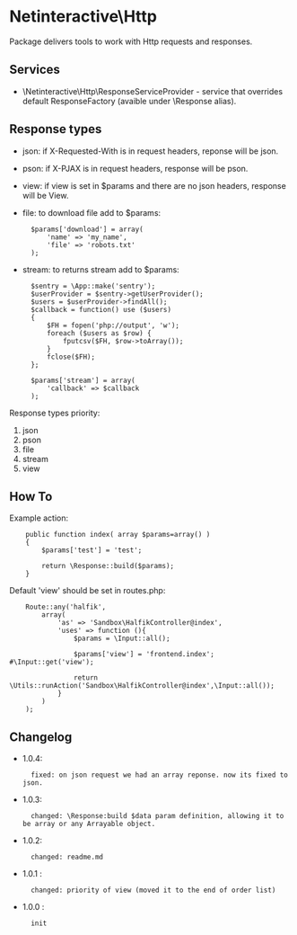 Netinteractive\Http
===================

Package delivers tools to work with Http requests and responses.

## Services
 * \Netinteractive\Http\ResponseServiceProvider - service that overrides default ResponseFactory (avaible under \Response alias).
 
 
## Response types

* json: if X-Requested-With is in request headers, reponse will be json.
* pson: if X-PJAX is in request headers, response will be pson.
* view: if view is set in $params and there are no json headers, response will be View.
* file: to download file add to $params:
    
        $params['download'] = array(
            'name' => 'my_name',
            'file' => 'robots.txt'
        );

* stream: to returns stream add to $params:
        
        $sentry = \App::make('sentry');
        $userProvider = $sentry->getUserProvider();
        $users = $userProvider->findAll();
        $callback = function() use ($users)
        {
            $FH = fopen('php://output', 'w');
            foreach ($users as $row) {
                fputcsv($FH, $row->toArray());
            }
            fclose($FH);
        };
    
        $params['stream'] = array(
            'callback' => $callback
        );

Response types priority:

1. json
2. pson
3. file
4. stream
5. view

 
## How To

Example action:
  
        public function index( array $params=array() )
        {
            $params['test'] = 'test';
    
            return \Response::build($params);
        }

Default 'view' should be set in routes.php:

        Route::any('halfik',
            array(
                'as' => 'Sandbox\HalfikController@index',
                'uses' => function (){
                    $params = \Input::all();
                    
                    $params['view'] = 'frontend.index'; #\Input::get('view');
                    
                    return \Utils::runAction('Sandbox\HalfikController@index',\Input::all());
                }
            )
        );
        


## Changelog

* 1.0.4:
    
        fixed: on json request we had an array reponse. now its fixed to json.

* 1.0.3:

        changed: \Response:build $data param definition, allowing it to be array or any Arrayable object.

* 1.0.2:

        changed: readme.md

* 1.0.1 : 

        changed: priority of view (moved it to the end of order list)

* 1.0.0 : 

        init